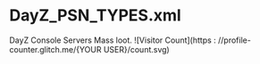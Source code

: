 # DayZ_PSN_TYPES.xml
DayZ Console Servers Mass loot.
![Visitor Count](https : //profile-counter.glitch.me/{YOUR USER}/count.svg)
